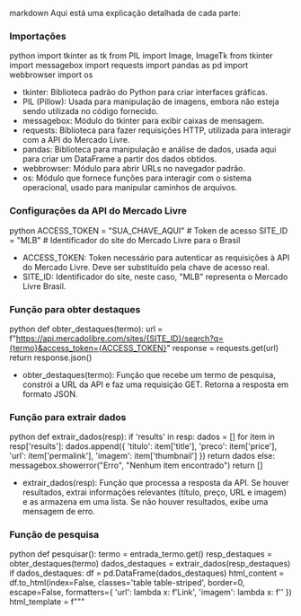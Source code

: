 markdown
Aqui está uma explicação detalhada de cada parte:

### Importações
python
import tkinter as tk
from PIL import Image, ImageTk
from tkinter import messagebox
import requests
import pandas as pd
import webbrowser
import os

- tkinter: Biblioteca padrão do Python para criar interfaces gráficas.
- PIL (Pillow): Usada para manipulação de imagens, embora não esteja sendo utilizada no código fornecido.
- messagebox: Módulo do tkinter para exibir caixas de mensagem.
- requests: Biblioteca para fazer requisições HTTP, utilizada para interagir com a API do Mercado Livre.
- pandas: Biblioteca para manipulação e análise de dados, usada aqui para criar um DataFrame a partir dos dados obtidos.
- webbrowser: Módulo para abrir URLs no navegador padrão.
- os: Módulo que fornece funções para interagir com o sistema operacional, usado para manipular caminhos de arquivos.

### Configurações da API do Mercado Livre
python
ACCESS_TOKEN = "SUA_CHAVE_AQUI" # Token de acesso
SITE_ID = "MLB" # Identificador do site do Mercado Livre para o Brasil

- ACCESS_TOKEN: Token necessário para autenticar as requisições à API do Mercado Livre. Deve ser substituído pela chave de acesso real.
- SITE_ID: Identificador do site, neste caso, "MLB" representa o Mercado Livre Brasil.

### Função para obter destaques
python
def obter_destaques(termo):
url = f"https://api.mercadolibre.com/sites/{SITE_ID}/search?q={termo}&access_token={ACCESS_TOKEN}"
response = requests.get(url)
return response.json()

- obter_destaques(termo): Função que recebe um termo de pesquisa, constrói a URL da API e faz uma requisição GET. Retorna a resposta em formato JSON.

### Função para extrair dados
python
def extrair_dados(resp):
if 'results' in resp:
dados = []
for item in resp['results']:
dados.append({
'titulo': item['title'],
'preco': item['price'],
'url': item['permalink'],
'imagem': item['thumbnail']
})
return dados
else:
messagebox.showerror("Erro", "Nenhum item encontrado")
return []

- extrair_dados(resp): Função que processa a resposta da API. Se houver resultados, extrai informações relevantes (título, preço, URL e imagem) e as armazena em uma lista. Se não houver resultados, exibe uma mensagem de erro.

### Função de pesquisa
python
def pesquisar():
termo = entrada_termo.get()
resp_destaques = obter_destaques(termo)
dados_destaques = extrair_dados(resp_destaques)
if dados_destaques:
df = pd.DataFrame(dados_destaques)
html_content = df.to_html(index=False, classes='table table-striped', border=0, escape=False, formatters={
'url': lambda x: f'Link',
'imagem': lambda x: f''
})
html_template = f"""
